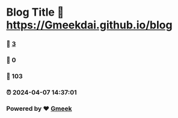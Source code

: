 # Blog Title :link: https://Gmeekdai.github.io/blog 
### :page_facing_up: [3](https://Gmeekdai.github.io/blog/tag.html) 
### :speech_balloon: 0 
### :hibiscus: 103 
### :alarm_clock: 2024-04-07 14:37:01 
### Powered by :heart: [Gmeek](https://github.com/Meekdai/Gmeek)
